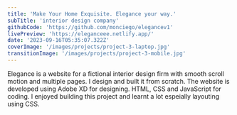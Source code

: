 ```yaml
---
title: 'Make Your Home Exquisite. Elegance your way.'
subTitle: 'interior design company'
githubCode: 'https://github.com/monciego/elegancev1'
livePreview: 'https://eleganceee.netlify.app/'
date: '2023-09-16T05:35:07.322Z'
coverImage: '/images/projects/project-3-laptop.jpg'
transitionImage: '/images/projects/project-3-mobile.jpg'
---
```


Elegance is a website for a fictional interior design firm with smooth scroll motion and multiple pages. I design and built it from scratch. The website is developed using Adobe XD for designing. HTML, CSS and JavaScript for coding. I enjoyed building this project and learnt a lot espeially layouting using CSS.
